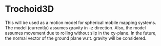 # Trochoid3D

This will be used as a motion model for spherical mobile mapping systems.
The model (currently) assumes gravity in -z direction.
Also, the model assumes movement due to rolling without slip in the xy-plane.
In the future, the normal vector of the ground plane w.r.t. gravity will be considered. 